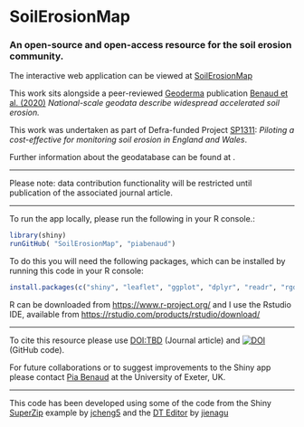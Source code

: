 # SoilErosionMap
### An open-source and open-access resource for the soil erosion community.

The interactive web application can be viewed at [SoilErosionMap]

This work sits alongside a peer-reviewed [Geoderma] publication [Benaud et al. (2020)] *National-scale geodata describe widespread accelerated soil erosion.* 

This work was undertaken as part of Defra-funded Project [SP1311]: *Piloting a cost-effective for monitoring soil erosion in England and Wales*.

Further information about the geodatabase can be found at <WEBLINK>.

---

Please note: data contribution functionality will be restricted until publication of the associated journal article.

---

To run the app locally, please run the following in your R console.: 
```R
library(shiny)
runGitHub( "SoilErosionMap", "piabenaud")
```
To do this you will need the following packages, which can be installed by running this code in your R console:
 ```R
 install.packages(c("shiny", "leaflet", "ggplot", "dplyr", "readr", "rgdal", "scales"))
 ```
 R can be downloaded from <https://www.r-project.org/> and I use the Rstudio IDE, available from <https://rstudio.com/products/rstudio/download/>
 
---

To cite this resource please use <DOI:TBD> (Journal article) and [![DOI](https://zenodo.org/badge/DOI/http://10.5281/zenodo.3670112.svg)](https://doi.org/http://10.5281/zenodo.3670112) (GitHub code). 

For future collaborations or to suggest improvements to the Shiny app please contact [Pia Benaud] at the University of Exeter, UK. 

--- 

This code has been developed using some of the code from the Shiny [SuperZip] example by [jcheng5] and the [DT Editor] by [jienagu]



[SoilErosionMap]: https://piabenaud.shinyapps.io/SoilErosionMap
[Geoderma]: https://www.journals.elsevier.com/geoderma
[Benaud et al. (2020)]: DOI
[Pia Benaud]: http://geography.exeter.ac.uk/staff/index.php?web_id=Pia_Benaud
[Superzip]: https://github.com/rstudio/shiny-examples/tree/master/063-superzip-example
[jcheng5]: https://github.com/jcheng5
[SP1311]: http://randd.defra.gov.uk/Default.aspx?Module=More&Location=None&ProjectID=18369
[DT Editor]: https://github.com/jienagu/DT-Editor
[jienagu]: https://github.com/jienagu